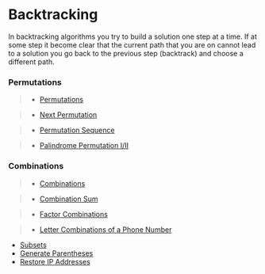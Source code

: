 # Backtracking

In backtracking algorithms you try to build a solution one step at a time. If at some step it become clear that the current path that you are on cannot lead to a solution you go back to the previous step (backtrack) and choose a different path.


### Permutations

> * [Permutations](permutations.md)

> * [Next Permutation](../array/next_permutation.md)

> * [Permutation Sequence](permutation_sequence.md)

> * [Palindrome Permutation I/II](../string/palindrome_permutation.md)

### Combinations

> * [Combinations](combinations.md)

> * [Combination Sum](combination_sum.md)

> * [Factor Combinations](factor_combinations.md)

> * [Letter Combinations of a Phone Number](letter_combinations_of_a_phone_number.md)
 
 
 * [Subsets](subsets.md)
 * [Generate Parentheses](generate_parentheses.md)
 * [Restore IP Addresses](restore_ip_addresses.md)
